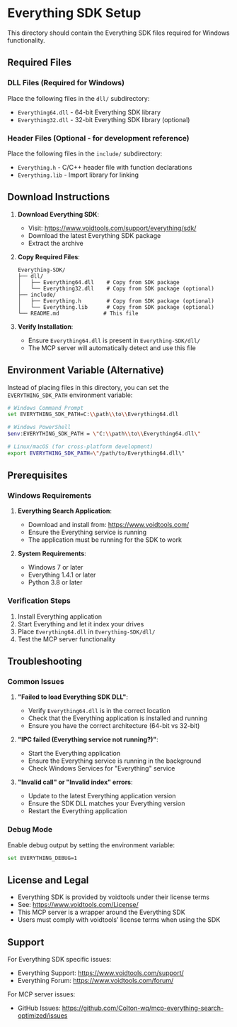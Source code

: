 # Everything SDK Setup

This directory should contain the Everything SDK files required for Windows functionality.

## Required Files

### DLL Files (Required for Windows)
Place the following files in the `dll/` subdirectory:

- `Everything64.dll` - 64-bit Everything SDK library
- `Everything32.dll` - 32-bit Everything SDK library (optional)

### Header Files (Optional - for development reference)
Place the following files in the `include/` subdirectory:

- `Everything.h` - C/C++ header file with function declarations
- `Everything.lib` - Import library for linking

## Download Instructions

1. **Download Everything SDK**:
   - Visit: https://www.voidtools.com/support/everything/sdk/
   - Download the latest Everything SDK package
   - Extract the archive

2. **Copy Required Files**:
   ```
   Everything-SDK/
   ├── dll/
   │   ├── Everything64.dll    # Copy from SDK package
   │   └── Everything32.dll    # Copy from SDK package (optional)
   ├── include/
   │   ├── Everything.h        # Copy from SDK package (optional)
   │   └── Everything.lib      # Copy from SDK package (optional)
   └── README.md              # This file
   ```

3. **Verify Installation**:
   - Ensure `Everything64.dll` is present in `Everything-SDK/dll/`
   - The MCP server will automatically detect and use this file

## Environment Variable (Alternative)

Instead of placing files in this directory, you can set the `EVERYTHING_SDK_PATH` environment variable:

```bash
# Windows Command Prompt
set EVERYTHING_SDK_PATH=C:\\path\\to\\Everything64.dll

# Windows PowerShell
$env:EVERYTHING_SDK_PATH = \"C:\\path\\to\\Everything64.dll\"

# Linux/macOS (for cross-platform development)
export EVERYTHING_SDK_PATH=\"/path/to/Everything64.dll\"
```

## Prerequisites

### Windows Requirements
1. **Everything Search Application**:
   - Download and install from: https://www.voidtools.com/
   - Ensure the Everything service is running
   - The application must be running for the SDK to work

2. **System Requirements**:
   - Windows 7 or later
   - Everything 1.4.1 or later
   - Python 3.8 or later

### Verification Steps
1. Install Everything application
2. Start Everything and let it index your drives
3. Place `Everything64.dll` in `Everything-SDK/dll/`
4. Test the MCP server functionality

## Troubleshooting

### Common Issues

1. **\"Failed to load Everything SDK DLL\"**:
   - Verify `Everything64.dll` is in the correct location
   - Check that the Everything application is installed and running
   - Ensure you have the correct architecture (64-bit vs 32-bit)

2. **\"IPC failed (Everything service not running?)\"**:
   - Start the Everything application
   - Ensure the Everything service is running in the background
   - Check Windows Services for \"Everything\" service

3. **\"Invalid call\" or \"Invalid index\" errors**:
   - Update to the latest Everything application version
   - Ensure the SDK DLL matches your Everything version
   - Restart the Everything application

### Debug Mode
Enable debug output by setting the environment variable:
```bash
set EVERYTHING_DEBUG=1
```

## License and Legal

- Everything SDK is provided by voidtools under their license terms
- See: https://www.voidtools.com/License/
- This MCP server is a wrapper around the Everything SDK
- Users must comply with voidtools' license terms when using the SDK

## Support

For Everything SDK specific issues:
- Everything Support: https://www.voidtools.com/support/
- Everything Forum: https://www.voidtools.com/forum/

For MCP server issues:
- GitHub Issues: https://github.com/Colton-wq/mcp-everything-search-optimized/issues